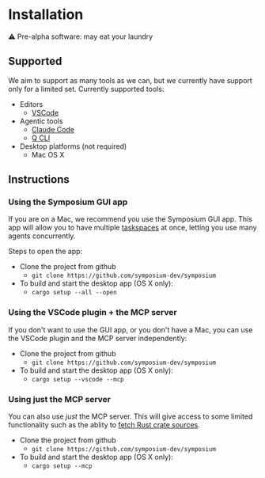 # Installation

<div class="warning-banner">⚠️ Pre-alpha software: may eat your laundry</div>

## Supported

We aim to support as many tools as we can, but we currently have support only for a limited set. Currently supported tools:

* Editors
    * [VSCode](https://code.visualstudio.com/)
* Agentic tools
    * [Claude Code](https://github.com/anthropics/claude-code)
    * [Q CLI](https://github.com/aws/amazon-q-developer-cli)
* Desktop platforms (not required)
    * Mac OS X

## Instructions

### Using the Symposium GUI app

If you are on a Mac, we recommend you use the Symposium GUI app. This app will allow you to have multiple [taskspaces](./learn-more/taskspaces.md) at once, letting you use many agents concurrently.

Steps to open the app:

* Clone the project from github
    * `git clone https://github.com/symposium-dev/symposium`
* To build and start the desktop app (OS X only):
    * `cargo setup --all --open`

### Using the VSCode plugin + the MCP server

If you don't want to use the GUI app, or you don't have a Mac, you can use the VSCode plugin and the MCP server independently:

* Clone the project from github
    * `git clone https://github.com/symposium-dev/symposium`
* To build and start the desktop app (OS X only):
    * `cargo setup --vscode --mcp`

### Using just the MCP server

You can also use *just* the MCP server. This will give access to some limited functionality such as the ablity to [fetch Rust crate sources](./learn-more/api-examples.md).

* Clone the project from github
    * `git clone https://github.com/symposium-dev/symposium`
* To build and start the desktop app (OS X only):
    * `cargo setup --mcp`